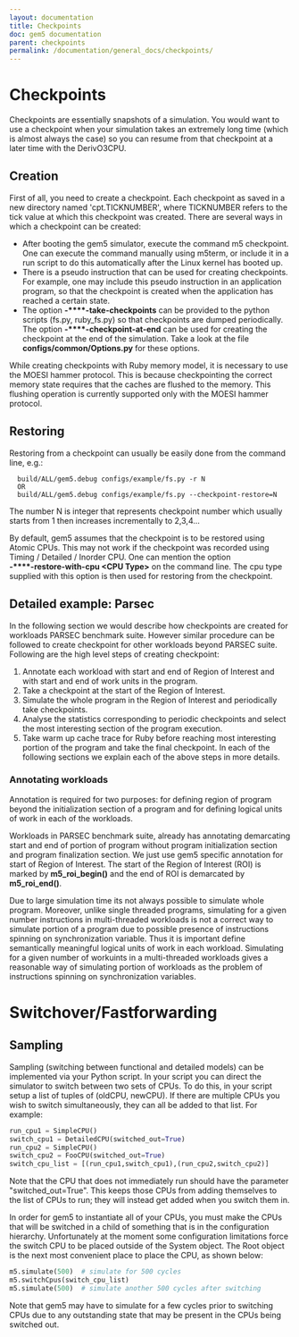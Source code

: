```yaml
---
layout: documentation
title: Checkpoints
doc: gem5 documentation
parent: checkpoints
permalink: /documentation/general_docs/checkpoints/
---
```


# Checkpoints

Checkpoints are essentially snapshots of a simulation. You would want to use a checkpoint when your simulation takes an extremely long time (which is almost always the case) so you can resume from that checkpoint at a later time with the DerivO3CPU.

## Creation

First of all, you need to create a checkpoint. Each checkpoint as saved in a new directory named 'cpt.TICKNUMBER', where TICKNUMBER refers to the tick value at which this checkpoint was created. There are several ways in which a checkpoint can be created:

* After booting the gem5 simulator, execute the command m5 checkpoint. One can execute the command manually using m5term, or include it in a run script to do this automatically after the Linux kernel has booted up.
* There is a pseudo instruction that can be used for creating checkpoints. For example, one may include this pseudo instruction in an application program, so that the checkpoint is created when the application has reached a certain state.
* The option **-****-take-checkpoints** can be provided to the python scripts (fs.py, ruby_fs.py) so that checkpoints are dumped periodically. The option **-****-checkpoint-at-end** can be used for creating the checkpoint at the end of the simulation. Take a look at the file **configs/common/Options.py** for these options.

While creating checkpoints with Ruby memory model, it is necessary to use the MOESI hammer protocol. This is because checkpointing the correct memory state requires that the caches are flushed to the memory. This flushing operation is currently supported only with the MOESI hammer protocol.

## Restoring

Restoring from a checkpoint can usually be easily done from the command line, e.g.:

```console
  build/ALL/gem5.debug configs/example/fs.py -r N
  OR
  build/ALL/gem5.debug configs/example/fs.py --checkpoint-restore=N
```

The number N is integer that represents checkpoint number which usually starts from 1 then increases incrementally to 2,3,4...

By default, gem5 assumes that the checkpoint is to be restored using Atomic CPUs. This may not work if the checkpoint was recorded using Timing / Detailed / Inorder CPU. One can mention the option <br /> **-****-restore-with-cpu \<CPU Type\>** on the command line. The cpu type supplied with this option is then used for restoring from the checkpoint.

## Detailed example: Parsec

In the following section we would describe how checkpoints are created for workloads PARSEC benchmark suite. However similar procedure can be followed to create checkpoint for other workloads beyond PARSEC suite. Following are the high level steps of creating checkpoint:

1. Annotate each workload with start and end of Region of Interest and with start and end of work units in the program.
2. Take a checkpoint at the start of the Region of Interest.
3. Simulate the whole program in the Region of Interest and periodically take checkpoints.
4. Analyse the statistics corresponding to periodic checkpoints and select the most interesting section of the program execution.
5. Take warm up cache trace for Ruby before reaching most interesting portion of the program and take the final checkpoint.
In each of the following sections we explain each of the above steps in more details.

### Annotating workloads

Annotation is required for two purposes: for defining region of program beyond the initialization section of a program and for defining logical units of work in each of the workloads.

Workloads in PARSEC benchmark suite, already has annotating demarcating start and end of portion of program without program initialization section and program finalization section. We just use gem5 specific annotation for start of Region of Interest. The start of the Region of Interest (ROI) is marked by **m5_roi_begin()** and the end of ROI is demarcated by **m5_roi_end()**.

Due to large simulation time its not always possible to simulate whole program. Moreover, unlike single threaded programs, simulating for a given number instructions in multi-threaded workloads is not a correct way to simulate portion of a program due to possible presence of instructions spinning on synchronization variable. Thus it is important define semantically meaningful logical units of work in each workload. Simulating for a given number of workuints in a multi-threaded workloads gives a reasonable way of simulating portion of workloads as the problem of instructions spinning on synchronization variables.

# Switchover/Fastforwarding

## Sampling

Sampling (switching between functional and detailed models) can be implemented via your Python script. In your script you can direct the simulator to switch between two sets of CPUs. To do this, in your script setup a list of tuples of (oldCPU, newCPU). If there are multiple CPUs you wish to switch simultaneously, they can all be added to that list. For example:

```python
run_cpu1 = SimpleCPU()
switch_cpu1 = DetailedCPU(switched_out=True)
run_cpu2 = SimpleCPU()
switch_cpu2 = FooCPU(switched_out=True)
switch_cpu_list = [(run_cpu1,switch_cpu1),(run_cpu2,switch_cpu2)]
```

Note that the CPU that does not immediately run should have the parameter "switched_out=True". This keeps those CPUs from adding themselves to the list of CPUs to run; they will instead get added when you switch them in.

In order for gem5 to instantiate all of your CPUs, you must make the CPUs that will be switched in a child of something that is in the configuration hierarchy. Unfortunately at the moment some configuration limitations force the switch CPU to be placed outside of the System object. The Root object is the next most convenient place to place the CPU, as shown below:

```python
m5.simulate(500)  # simulate for 500 cycles
m5.switchCpus(switch_cpu_list)
m5.simulate(500)  # simulate another 500 cycles after switching
```

Note that gem5 may have to simulate for a few cycles prior to switching CPUs due to any outstanding state that may be present in the CPUs being switched out.
